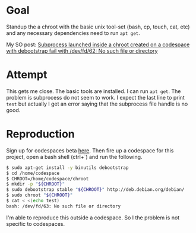 # Goal
Standup the a chroot with the basic unix tool-set (bash, cp, touch, cat, etc) and any necessary dependencies need to run `apt get`. 

My SO post: [Subprocess launched inside a chroot created on a codespace with debootstrap fail with /dev/fd/62: No such file or directory](https://unix.stackexchange.com/questions/708066/subprocess-launched-inside-a-chroot-created-on-a-codespace-with-debootstrap-fail)

# Attempt
This gets me close. The basic tools are installed. I can run `apt get`. The problem is subprocess do not seem to work. I expect the last line to print `test` but actually I get an error saying that the subprocess file handle is no good.

# Reproduction
Sign up for codespaces beta [here](https://github.com/features/codespaces/signup). Then fire up a codespace for this project, open a bash shell (ctrl+`) and run the following.

```bash
$ sudo apt-get install -y binutils debootstrap
$ cd /home/codespace
$ CHROOT=/home/codespace/chroot
$ mkdir -p "${CHROOT}"
$ sudo debootstrap stable "${CHROOT}" http://deb.debian.org/debian/
$ sudo chroot "${CHROOT}"
$ cat < <(echo test)
bash: /dev/fd/63: No such file or directory
```

I'm able to reproduce this outside a codespace. So I the problem is not specific to codespaces. 
